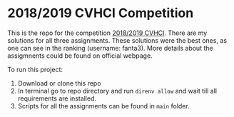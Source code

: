 # 2018/2019 CVHCI Competition
This is the repo for the competition [2018/2019 CVHCI](http://141.3.14.114/judge19/). There are my solutions for all three assignments. These solutions were the best ones, as one can see in the ranking (username: fanta3). More details about the assigmnents could be found on official webpage.

To run this project:
1) Download or clone this repo
2) In terminal go to repo directory and run `direnv allow` and wait till all requirements are installed.
3) Scripts for all the assignments can be found in `main` folder.
